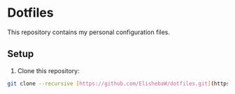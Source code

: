 # Dotfiles

This repository contains my personal configuration files.

## Setup

1. Clone this repository:
```bash
git clone --recursive [https://github.com/ElishebaW/dotfiles.git](https://github.com/ElishebaW/dotfiles.git)
